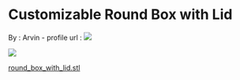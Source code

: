 Customizable Round Box with Lid
===============================

By : Arvin - profile url : [![](https://cdn.thingiverse.com/renders/e5/ba/02/1e/6c/Johnny5_display_large_thumb_medium.jpg)](https://www.thingiverse.com/Arvin)  
  
[![](https://cdn.thingiverse.com/renders/bb/cf/39/04/97/round_box_with_lid_thumb_medium.jpg)](https://cdn.thingiverse.com/renders/bb/cf/39/04/97/round_box_with_lid_thumb_medium.jpg)

[round\_box\_with\_lid.stl](https://www.thingiverse.com/thing:189264)